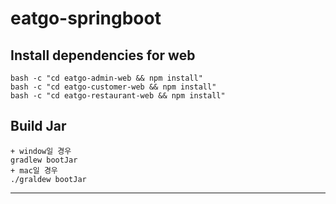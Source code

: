 # eatgo-springboot

## Install dependencies for web 
    bash -c "cd eatgo-admin-web && npm install"
    bash -c "cd eatgo-customer-web && npm install"
    bash -c "cd eatgo-restaurant-web && npm install"
## Build Jar
    + window일 경우
    gradlew bootJar
    + mac일 경우
    ./graldew bootJar
<hr>
